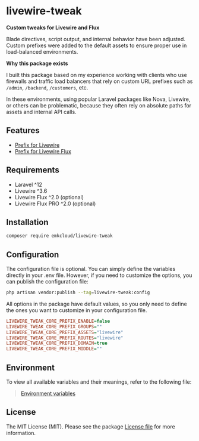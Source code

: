 # livewire-tweak

**Custom tweaks for Livewire and Flux**

Blade directives, script output, and internal behavior have been adjusted. Custom prefixes were added to the default assets to ensure proper use in load-balanced environments.

**Why this package exists**

I built this package based on my experience working with clients who use firewalls and traffic load balancers that rely on custom URL prefixes such as `/admin`, `/backend`, `/customers`, etc. 

In these environments, using popular Laravel packages like Nova, Livewire, or others can be problematic, because they often rely on absolute paths for assets and internal API calls.  

## Features

- [Prefix for Livewire](docs/contents/prefix-core.md)
- [Prefix for Livewire Flux](docs/contents/prefix-flux.md)

## Requirements

- Laravel ^12
- Livewire ^3.6
- Livewire Flux ^2.0 (optional)
- Livewire Flux PRO ^2.0 (optional)

## Installation

```bash
composer require emkcloud/livewire-tweak
```

## Configuration

The configuration file is optional. You can simply define the variables directly in your .env file. However, if you need to customize the options, you can publish the configuration file:

```bash
php artisan vendor:publish --tag=livewire-tweak:config
```

All options in the package have default values, so you only need to define the ones you want to customize in your configuration file.

```ini
LIVEWIRE_TWEAK_CORE_PREFIX_ENABLE=false
LIVEWIRE_TWEAK_CORE_PREFIX_GROUPS=""
LIVEWIRE_TWEAK_CORE_PREFIX_ASSETS="livewire"
LIVEWIRE_TWEAK_CORE_PREFIX_ROUTES="livewire"
LIVEWIRE_TWEAK_CORE_PREFIX_DOMAIN=true
LIVEWIRE_TWEAK_CORE_PREFIX_MIDDLE=""
```

## Environment

To view all available variables and their meanings, refer to the following file:

> [Environment variables](examples/variables.env)

## License

The MIT License (MIT). Please see the package [License file](LICENSE.md) for more information.
